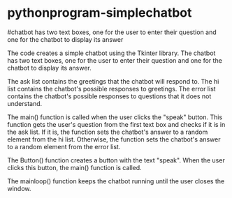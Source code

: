 # pythonprogram-simplechatbot

#chatbot has two text boxes, one for the user to enter their question and one for the chatbot to display its answer

The code creates a simple chatbot using the Tkinter library. The chatbot has two text boxes, one for the user to enter their question and one for the chatbot to display its answer.

The ask list contains the greetings that the chatbot will respond to. The hi list contains the chatbot's possible responses to greetings. The error list contains the chatbot's possible responses to questions that it does not understand.

The main() function is called when the user clicks the "speak" button. This function gets the user's question from the first text box and checks if it is in the ask list. If it is, the function sets the chatbot's answer to a random element from the hi list. Otherwise, the function sets the chatbot's answer to a random element from the error list.

The Button() function creates a button with the text "speak". When the user clicks this button, the main() function is called.

The mainloop() function keeps the chatbot running until the user closes the window.
